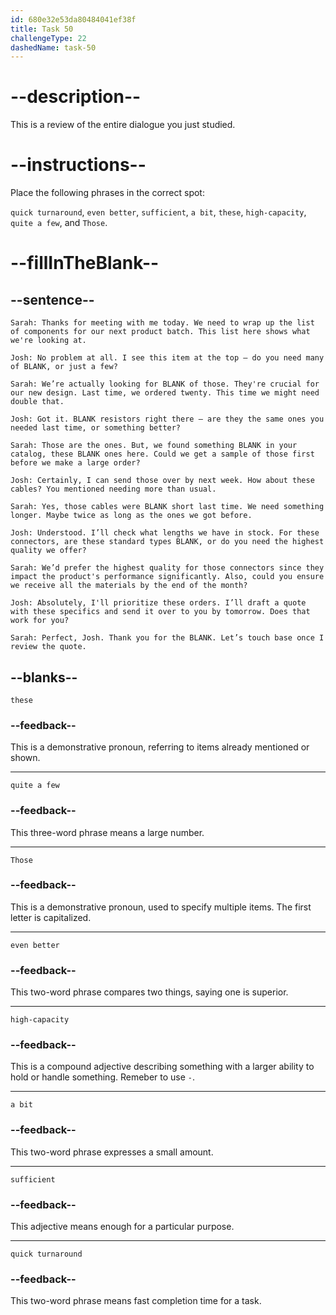 ```yaml
---
id: 680e32e53da80484041ef38f
title: Task 50
challengeType: 22
dashedName: task-50
---
```


<!-- REVIEW -->

# --description--

This is a review of the entire dialogue you just studied.

# --instructions--

Place the following phrases in the correct spot: 

`quick turnaround`, `even better`, `sufficient`, `a bit`, `these`, `high-capacity`, `quite a few`, and `Those`.

# --fillInTheBlank--

## --sentence--

`Sarah: Thanks for meeting with me today. We need to wrap up the list of components for our next product batch. This list here shows what we're looking at.`

`Josh: No problem at all. I see this item at the top — do you need many of BLANK, or just a few?`

`Sarah: We’re actually looking for BLANK of those. They're crucial for our new design. Last time, we ordered twenty. This time we might need double that.`

`Josh: Got it. BLANK resistors right there — are they the same ones you needed last time, or something better?`

`Sarah: Those are the ones. But, we found something BLANK in your catalog, these BLANK ones here. Could we get a sample of those first before we make a large order?`

`Josh: Certainly, I can send those over by next week. How about these cables? You mentioned needing more than usual.`

`Sarah: Yes, those cables were BLANK short last time. We need something longer. Maybe twice as long as the ones we got before.`

`Josh: Understood. I’ll check what lengths we have in stock. For these connectors, are these standard types BLANK, or do you need the highest quality we offer?`

`Sarah: We’d prefer the highest quality for those connectors since they impact the product's performance significantly. Also, could you ensure we receive all the materials by the end of the month?`

`Josh: Absolutely, I'll prioritize these orders. I’ll draft a quote with these specifics and send it over to you by tomorrow. Does that work for you?`

`Sarah: Perfect, Josh. Thank you for the BLANK. Let’s touch base once I review the quote.`

## --blanks--

`these`

### --feedback--

This is a demonstrative pronoun, referring to items already mentioned or shown.

---

`quite a few`

### --feedback--

This three-word phrase means a large number.

---

`Those`

### --feedback--

This is a demonstrative pronoun, used to specify multiple items. The first letter is capitalized.

---

`even better`

### --feedback--

This two-word phrase compares two things, saying one is superior.

---

`high-capacity`

### --feedback--

This is a compound adjective describing something with a larger ability to hold or handle something. Remeber to use `-`.

---

`a bit`

### --feedback--

This two-word phrase expresses a small amount.

---

`sufficient`

### --feedback--

This adjective means enough for a particular purpose.

---

`quick turnaround`

### --feedback--

This two-word phrase means fast completion time for a task.
